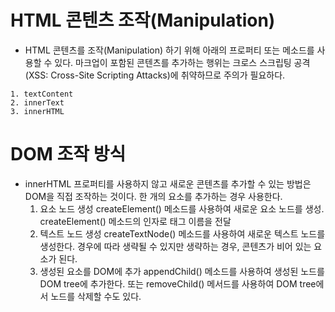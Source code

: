 # HTML 콘텐츠 조작(Manipulation)
- HTML 콘텐츠를 조작(Manipulation) 하기 위해 아래의 프로퍼티 또는 메소드를 사용할 수 있다. 마크업이 포함된 콘텐츠를 추가하는 행위는 크로스 스크립팅 공격(XSS: Cross-Site Scripting Attacks)에 취약하므로 주의가 필요하다.
```
1. textContent
2. innerText
3. innerHTML
```

# DOM 조작 방식
- innerHTML 프로퍼티를 사용하지 않고 새로운 콘텐츠를 추가할 수 있는 방법은 DOM을 직접 조작하는 것이다. 한 개의 요소를 추가하는 경우 사용한다.
  1. 요소 노드 생성 createElement() 메소드를 사용하여 새로운 요소 노드를 생성. createElement() 메소드의 인자로 태그 이름을 전달
  2. 텍스트 노드 생성 createTextNode() 메소드를 사용하여 새로운 텍스트 노드를 생성한다. 경우에 따라 생략될 수 있지만 생략하는 경우, 콘텐츠가 비어 있는 요소가 된다.
  3. 생성된 요소를 DOM에 추가 appendChild() 메소드를 사용하여 생성된 노드를 DOM tree에 추가한다. 또는 removeChild() 메서드를 사용하여 DOM tree에서 노드를 삭제할 수도 있다.